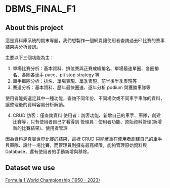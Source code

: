 # DBMS_FINAL_F1

## About this project
這是資料庫系統的期末專題，我們想製作一個網頁讓使用者查詢過去F1比賽的賽事結果與分析資訊。

主要以下三個功能為主：
1. 單場比賽分析：基本資料、排位賽與正賽成績排名、單場最速單圈、各圈排名、各圈各車手 pace、pit stop strategy 等
2. 車手車隊分析：排名、單場表現、單季表現、前半後半季表現等
3. 賽道分析：基本資料、歷年最快圈速、逐年分析 podium 與獲勝車隊等

使用者能夠選定其中一種功能，查詢不同年份、不同場次或不同車手車隊的資料，讓整理後的資料容易分析解讀。

4. CRUD
訪客：僅查詢資料
使用者：訪客功能、新增自己的車手、車隊，創建比賽等，只有使用者自己才看得到
管理員：使用者功能、原始資料管理(新增新的比賽結果)、使用者管理

因為資料是真實世界比賽的結果，這裡 CRUD 只能著重在使用者創建自己的車手與車隊、設計一場比賽，而管理員則擁有最高權限，能夠管理原始資料與 Database，還有使用者的手動新增與移除。

## Dataset we use
[Formula 1 World Championship (1950 - 2023)](https://www.kaggle.com/datasets/rohanrao/formula-1-world-championship-1950-2020)
